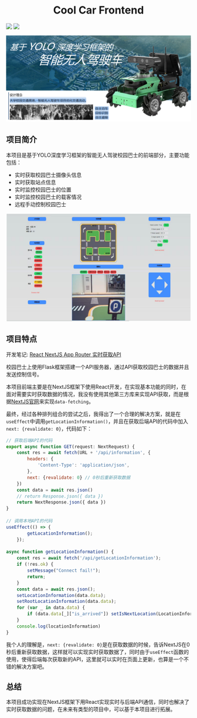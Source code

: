 <center>

# Cool Car Frontend

</center>

![](https://img.shields.io/badge/Frontend-React-BE2EDD)
![](https://img.shields.io/badge/Backend-Flask-20B2AA)

![海报](./public/海报.jpg)

## 项目简介

本项目是基于YOLO深度学习框架的智能无人驾驶校园巴士的前端部分，主要功能包括：
- 实时获取校园巴士摄像头信息
- 实时获取站点信息
- 实时监控校园巴士的位置
- 实时监控校园巴士的载客情况
- 远程手动控制校园巴士

![前端效果图](./public/前端效果图.png)

## 项目特点

开发笔记: [React NextJS App Router 实时获取API](https://shenyifan.home.blog/2024/06/19/react-nextjs-app-router-实时获取api/)

校园巴士上使用Flask框架搭建一个API服务器，通过API获取校园巴士的数据并且发送控制信号。

本项目前端主要是在NextJS框架下使用React开发，在实现基本功能的同时，在面对需要实时获取数据的情况，我没有使用其他第三方库来实现API获取，而是根据[NextJS官网](https://nextjs.org/docs/app/building-your-application/data-fetching/fetching-caching-and-revalidating)来实现`data-fetching`。

最终，经过各种排列组合的尝试之后，我得出了一个合理的解决方案，就是在`useEffect`中调用`getLocationInformation()`，并且在获取后端API的代码中加入`next: {revalidate: 0}`，代码如下：
``` js
// 获取后端API的代码
export async function GET(request: NextRequest) {
    const res = await fetch(URL + '/api/information', {
        headers: {
            'Content-Type': 'application/json',
        },
        next: {revalidate: 0} // 0秒后重新获取数据
    })
    const data = await res.json()
    // return Response.json({ data })
    return NextResponse.json({ data })
}

// 调用本地API的代码
useEffect(() => {
        getLocationInformation();
    });

async function getLocationInformation() {
    const res = await fetch('/api/getLocationInformation');
    if (!res.ok) {
        setMessage("Connect fail!");
        return;
    }
    const data = await res.json();
    setLocationInformation(data.data);
    setRootLocationInformation(data.data);
    for (var _ in data.data) {
        if (data.data[_]["is_arrived"]) setIsNextLocation(LocationInformationLinkedList[_ as keyof TypeLocationInformationLinkedList])
    }
    console.log(locationInformation)
}
```
我个人的理解是，`next: {revalidate: 0}`是在获取数据的时候，告诉NextJS在0秒后重新获取数据，这样就可以实现实时获取数据了，同时由于`useEffect`函数的使用，使得后端每次获取新的API，这里就可以实时在页面上更新，也算是一个不错的解决方案吧。

## 总结
本项目成功实现在NextJS框架下用React实现实时与后端API通信，同时也解决了实时获取数据的问题，在未来有类型的项目中，可以基于本项目进行拓展。
